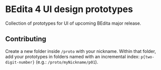 # BEdita 4 UI design prototypes
Collection of prototypes for UI of upcoming BEdita major release.

## Contributing
Create a new folder inside `/proto` with your nickname. Within that folder, add your prototypes in folders named with an incremental index: `p{two-digit-number}` (e.g.: `/proto/myNickname/p01`).
